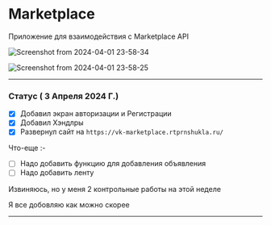 # Marketplace


Приложение для взаимодействия с Marketplace API

![Screenshot from 2024-04-01 23-58-34](https://github.com/shuklarituparn/Marketplace-Application/assets/66947051/5f09a648-8886-4cfc-8a22-b7243f4fc4d2)

![Screenshot from 2024-04-01 23-58-25](https://github.com/shuklarituparn/Marketplace-Application/assets/66947051/2aae072f-3a03-43cb-9ad1-34df504e0b5f)


---

### Статус ( 3 Апреля 2024 Г.)

- [x] Добавил экран авторизации и Регистрации
- [x] Добавил Хэндлры
- [x] Развернул сайт на `https://vk-marketplace.rtprnshukla.ru/`

Что-еще :-
- [ ] Надо добавить функцию для добавления объявления
- [ ] Надо добавить ленту

Извиняюсь, но у меня 2 контрольные работы на этой неделе

Я все добовляю как можно скорее



---

